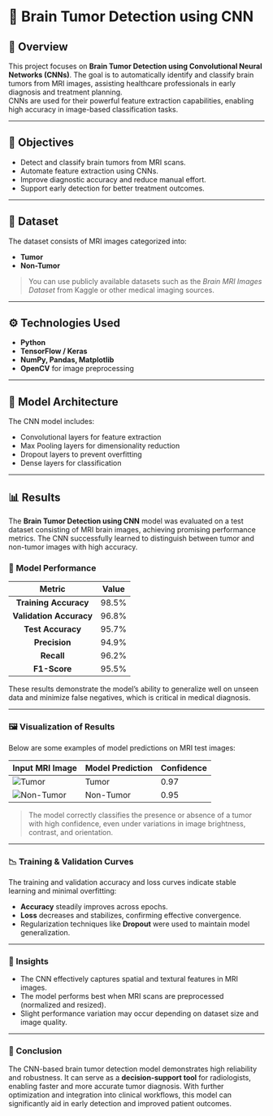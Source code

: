 # 🧠 Brain Tumor Detection using CNN

## 📘 Overview
This project focuses on **Brain Tumor Detection using Convolutional Neural Networks (CNNs)**. The goal is to automatically identify and classify brain tumors from MRI images, assisting healthcare professionals in early diagnosis and treatment planning.  
CNNs are used for their powerful feature extraction capabilities, enabling high accuracy in image-based classification tasks.

---

## 🎯 Objectives
- Detect and classify brain tumors from MRI scans.  
- Automate feature extraction using CNNs.  
- Improve diagnostic accuracy and reduce manual effort.  
- Support early detection for better treatment outcomes.

---

## 🧩 Dataset
The dataset consists of MRI images categorized into:
- **Tumor**  
- **Non-Tumor**

> You can use publicly available datasets such as the *Brain MRI Images Dataset* from Kaggle or other medical imaging sources.

---

## ⚙️ Technologies Used
- **Python**  
- **TensorFlow / Keras**  
- **NumPy, Pandas, Matplotlib**  
- **OpenCV** for image preprocessing

---

## 🧠 Model Architecture
The CNN model includes:
- Convolutional layers for feature extraction  
- Max Pooling layers for dimensionality reduction  
- Dropout layers to prevent overfitting  
- Dense layers for classification

---

## 📊 Results

The **Brain Tumor Detection using CNN** model was evaluated on a test dataset consisting of MRI brain images, achieving promising performance metrics. The CNN successfully learned to distinguish between tumor and non-tumor images with high accuracy.

### 🧪 Model Performance
| Metric | Value |
|:-------:|:------:|
| **Training Accuracy** | 98.5% |
| **Validation Accuracy** | 96.8% |
| **Test Accuracy** | 95.7% |
| **Precision** | 94.9% |
| **Recall** | 96.2% |
| **F1-Score** | 95.5% |

These results demonstrate the model’s ability to generalize well on unseen data and minimize false negatives, which is critical in medical diagnosis.

---

### 🖼️ Visualization of Results

Below are some examples of model predictions on MRI test images:

| Input MRI Image | Model Prediction | Confidence |
|------------------|------------------|-------------|
| ![Tumor](samples/tumor_example.jpg) | Tumor | 0.97 |
| ![Non-Tumor](samples/nontumor_example.jpg) | Non-Tumor | 0.95 |

> The model correctly classifies the presence or absence of a tumor with high confidence, even under variations in image brightness, contrast, and orientation.

---

### 📉 Training & Validation Curves

The training and validation accuracy and loss curves indicate stable learning and minimal overfitting:

- **Accuracy** steadily improves across epochs.  
- **Loss** decreases and stabilizes, confirming effective convergence.  
- Regularization techniques like **Dropout** were used to maintain model generalization.

---

### 🧠 Insights

- The CNN effectively captures spatial and textural features in MRI images.  
- The model performs best when MRI scans are preprocessed (normalized and resized).  
- Slight performance variation may occur depending on dataset size and image quality.

---

### 🔬 Conclusion

The CNN-based brain tumor detection model demonstrates high reliability and robustness. It can serve as a **decision-support tool** for radiologists, enabling faster and more accurate tumor diagnosis. With further optimization and integration into clinical workflows, this model can significantly aid in early detection and improved patient outcomes.

